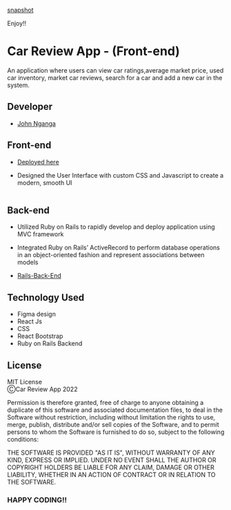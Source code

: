 
[snapshot](./src/assets/all-images/snapshot.png)

Enjoy!!

# Car Review App - (Front-end)



An application where users can view car ratings,average market price, used car inventory, market car reviews, search for a car and add a new car in the system. 

## Developer
- [John Nganga](https://github.com/sean-code)

## Front-end
- [Deployed here](https://sean-code.github.io/cars/#//)

- Designed the User Interface with custom CSS and Javascript to create a modern, smooth UI

    ```

## Back-end
- Utilized Ruby on Rails to rapidly develop and deploy application using MVC framework

- Integrated Ruby on Rails’ ActiveRecord to perform database operations in an object-oriented fashion and represent associations between models

- [Rails-Back-End](https://github.com/sean-code/Car-Review)


## Technology Used
* Figma design
* React Js
* CSS
* React Bootstrap
* Ruby on Rails Backend

## License
MIT License\
ⒸCar Review App 2022

Permission is therefore granted, free of charge to anyone obtaining a duplicate
of this software and associated documentation files, to deal in the Software without restriction, including without limitation the rights to use, merge, publish, distribute and/or sell copies of the Software, and to permit persons to whom the Software is furnished to do so, subject to the following conditions:

THE SOFTWARE IS PROVIDED "AS IT IS", WITHOUT WARRANTY OF ANY KIND, EXPRESS OR
IMPLIED. UNDER NO EVENT SHALL THE
AUTHOR OR COPYRIGHT HOLDERS BE LIABLE FOR ANY CLAIM, DAMAGE OR OTHER
LIABILITY, WHETHER IN AN ACTION OF CONTRACT OR IN RELATION TO THE SOFTWARE.


### HAPPY CODING!!





